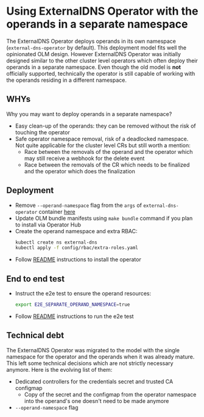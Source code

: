 # Using ExternalDNS Operator with the operands in a separate namespace
The ExternalDNS Operator deploys operands in its own namespace (`external-dns-operator` by default). This deployment model fits well the opinionated OLM design.
However ExternalDNS Operator was initially designed similar to the other cluster level operators which often deploy their operands in a separate namespace.
Even though the old model is **not** officially supported, technically the operator is still capable of working with the operands residing in a different namespace.

## WHYs
Why you may want to deploy operands in a separate namespace?
- Easy clean-up of the operands: they can be removed without the risk of touching the operator
- Safe operator namespace removal, risk of a deadlocked namespace. Not quite applicable for the cluster level CRs but still worth a mention:
    - Race between the removals of the operand and the operator which may still receive a webhook for the delete event
    - Race between the removals of the CR which needs to be finalized and the operator which does the finalization

## Deployment
- Remove `--operand-namespace` flag from the `args` of `external-dns-operator` container [here](../../config/manager/manager.yaml)
- Update OLM bundle manifests using `make bundle` command if you plan to install via Operator Hub
- Create the operand namespace and extra RBAC:
    ```sh
    kubectl create ns external-dns
    kubectl apply -f config/rbac/extra-roles.yaml
    ```
- Follow [README](../../README.md) instructions to install the operator

## End to end test
- Instruct the e2e test to ensure the operand resources:
    ```sh
    export E2E_SEPARATE_OPERAND_NAMESPACE=true
    ```
- Follow [README](../../README.md) instructions to run the e2e test

## Technical debt
The ExternalDNS Operator was migrated to the model with the single namespace for the operator and the operands when it was already mature.  
This left some technical decisions which are not strictly necessary anymore. Here is the evolving list of them:
- Dedicated controllers for the credentials secret and trusted CA configmap
    - Copy of the secret and the configmap from the operator namespace into the operand's one doesn't need to be made anymore
- `--operand-namespace` flag
